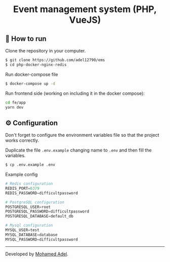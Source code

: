 <h1 align="center">Event management system (PHP, VueJS)</h1>


<!-- Body -->

## 🚀 How to run

Clone the repository in your computer.

```bash
$ git clone https://github.com/adel12790/ems
$ cd php-docker-nginx-redis
```

Run docker-compose file

```bash
$ docker-compose up -d
```
Run frontend side (working on including it in the docker compose):
```bash
cd fe/app
yarn dev
```

## ⚙️ Configuration

Don't forget to configure the environment variables file so that the project works correctly.

Duplicate the file `.env.example` changing name to `.env` and then fill the variables.

```bash
$ cp .env.example .env
```

Example config
```py
# Redis configuration
REDIS_PORT=6379
REDIS_PASSWORD=difficultpassword

# PostgreSQL configuration
POSTGRESQL_USER=root
POSTGRESQL_PASSWORD=difficultpassword
POSTGRESQL_DATABASE=default_db

# Mysql configuration
MYSQL_USER=test
MYSQL_DATABASE=database
MYSQL_PASSWORD=difficultpassword
```

---

<!-- Footer -->
Developed by [Mohamed Adel](https://github.com/adel12790).
